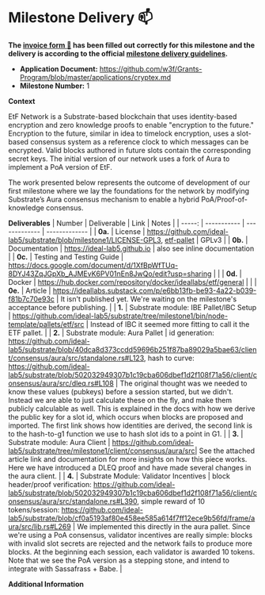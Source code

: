 # Milestone Delivery :mailbox:

**The [invoice form :pencil:](https://docs.google.com/forms/d/e/1FAIpQLSfmNYaoCgrxyhzgoKQ0ynQvnNRoTmgApz9NrMp-hd8mhIiO0A/viewform) has been filled out correctly for this milestone and the delivery is according to the official [milestone delivery guidelines](https://github.com/w3f/Grants-Program/blob/master/docs/Support%20Docs/milestone-deliverables-guidelines.md).**  

* **Application Document:** https://github.com/w3f/Grants-Program/blob/master/applications/cryptex.md
* **Milestone Number:** 1

**Context**

EtF Network is a Substrate-based blockchain that uses identity-based encryption and zero knowledge proofs to enable "encryption to the future." Encryption to the future, similar in idea to timelock encryption, uses a slot-based consensus system as a reference clock to which messages can be encrypted. Valid blocks authored in future slots contain the corresponding secret keys. The initial version of our network uses a fork of Aura to implement a PoA version of EtF.  

The work presented below represents the outcome of development of our first milestone where we lay the foundations for the network by modifying Substrate’s Aura consensus mechanism to enable a hybrid PoA/Proof-of-knowledge consensus. 

**Deliverables**
| Number | Deliverable | Link | Notes |
| -----: | ----------- | ------------- | ------------- |
| **0a.** | License | https://github.com/ideal-lab5/substrate/blob/milestone1/LICENSE-GPL3, [etf-pallet](https://github.com/ideal-lab5/substrate/blob/e1b7e7bbbcdb3131edb0c635cec30dfcbe1012eb/bin/node-template/pallets/etf/Cargo.toml#L8) | GPLv3 | 
| **0b.** | Documentation | https://ideal-lab5.github.io | also see inline documentation |
| **0c.** | Testing and Testing Guide | https://docs.google.com/document/d/1XfBpWfTUq-8DYJ43ZqJGpXb_AJMEvK6PV01nEn8JwQo/edit?usp=sharing |  |
| **0d.** | Docker | https://hub.docker.com/repository/docker/ideallabs/etf/general | |
| **0e.** | Article | https://ideallabs.substack.com/p/e6bb13fb-be93-4a22-b039-f81b7c70e93c | It isn't published yet. We're waiting on the milestone's acceptance before publishing. |
| **1.** | Substrate module: IBE Pallet/IBC Setup | https://github.com/ideal-lab5/substrate/tree/milestone1/bin/node-template/pallets/etf/src | Instead of IBC it seemed more fitting to call it the ETF pallet. |
| **2.** | Substrate module: Aura Pallet | id generation: https://github.com/ideal-lab5/substrate/blob/40dca8d373ccdd59696b251f87ba89029a5bae63/client/consensus/aura/src/standalone.rs#L123, hash to curve: https://github.com/ideal-lab5/substrate/blob/502032949307b1c19cba606dbef1d2f108f71a56/client/consensus/aura/src/dleq.rs#L108 | The original thought was we needed to know these values (pubkeys) before a session started, but we didn't. Instead we are able to just calculate these on the fly, and make them publicly calculable as well. This is explained in the docs with how we derive the public key for a slot id, which occurs when blocks are proposed and imported. The first link shows how identities are derived, the second link is to the hash-to-g1 function we use to hash slot ids to a point in G1. |
| **3.** | Substrate module: Aura Client | https://github.com/ideal-lab5/substrate/tree/milestone1/client/consensus/aura/src| See the attached article link and documentation for more insights on how this piece works. Here we have introduced a DLEQ proof and have made several changes in the aura client. |
| **4.** | Substrate Module: Validator Incentives |  block header/proof verification: https://github.com/ideal-lab5/substrate/blob/502032949307b1c19cba606dbef1d2f108f71a56/client/consensus/aura/src/standalone.rs#L390, simple reward of 10 tokens/session: https://github.com/ideal-lab5/substrate/blob/cf0a5193af80e458ee585a614f7ff12ece9b56fd/frame/aura/src/lib.rs#L269 | We implemented this directly in the aura pallet. Since we're using a PoA consensus, validator incentives are really simple: blocks with invalid slot secrets are rejected and the network fails to produce more blocks. At the beginning each session, each validator is awarded 10 tokens. Note that we see the PoA version as a stepping stone, and intend to integrate with Sassafrass + Babe.  |


**Additional Information**
